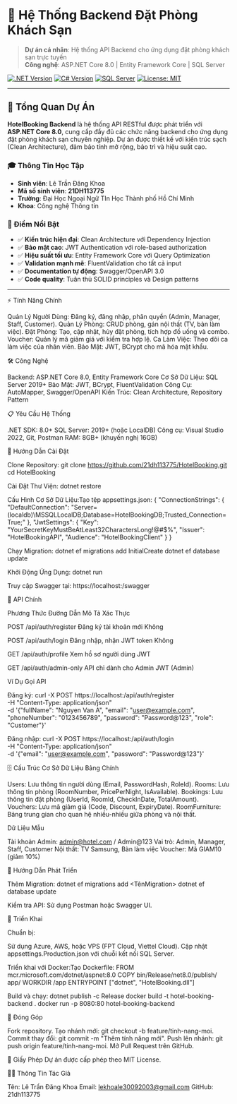 # 🏨 Hệ Thống Backend Đặt Phòng Khách Sạn

> **Dự án cá nhân**: Hệ thống API Backend cho ứng dụng đặt phòng khách sạn trực tuyến  
> **Công nghệ**: ASP.NET Core 8.0 | Entity Framework Core | SQL Server

[![.NET Version](https://img.shields.io/badge/.NET-8.0-512BD4?logo=dotnet)](https://dotnet.microsoft.com/)
[![C# Version](https://img.shields.io/badge/C%23-12.0-239120?logo=c-sharp)](https://docs.microsoft.com/en-us/dotnet/csharp/)
[![SQL Server](https://img.shields.io/badge/SQL%20Server-2019+-CC2927?logo=microsoft-sql-server)](https://www.microsoft.com/en-us/sql-server)
[![License: MIT](https://img.shields.io/badge/License-MIT-yellow.svg)](https://opensource.org/licenses/MIT)

---

## 🎯 Tổng Quan Dự Án

**HotelBooking Backend** là hệ thống API RESTful được phát triển với **ASP.NET Core 8.0**, cung cấp đầy đủ các chức năng backend cho ứng dụng đặt phòng khách sạn chuyên nghiệp. Dự án được thiết kế với kiến trúc sạch (Clean Architecture), đảm bảo tính mở rộng, bảo trì và hiệu suất cao.

### 🎓 Thông Tin Học Tập
- **Sinh viên**: Lê Trần Đăng Khoa
- **Mã số sinh viên**: **21DH113775**
- **Trường**: Đại Học Ngoại Ngữ TIn Học Thành phố Hồ Chí Minh
- **Khoa**: Công nghệ Thông tin

### 🌟 Điểm Nổi Bật
- ✅ **Kiến trúc hiện đại**: Clean Architecture với Dependency Injection
- ✅ **Bảo mật cao**: JWT Authentication với role-based authorization
- ✅ **Hiệu suất tối ưu**: Entity Framework Core với Query Optimization
- ✅ **Validation mạnh mẽ**: FluentValidation cho tất cả input
- ✅ **Documentation tự động**: Swagger/OpenAPI 3.0
- ✅ **Code quality**: Tuân thủ SOLID principles và Design patterns

---

⚡ Tính Năng Chính

Quản Lý Người Dùng: Đăng ký, đăng nhập, phân quyền (Admin, Manager, Staff, Customer).
Quản Lý Phòng: CRUD phòng, gán nội thất (TV, bàn làm việc).
Đặt Phòng: Tạo, cập nhật, hủy đặt phòng, tích hợp đồ uống và combo.
Voucher: Quản lý mã giảm giá với kiểm tra hợp lệ.
Ca Làm Việc: Theo dõi ca làm việc của nhân viên.
Bảo Mật: JWT, BCrypt cho mã hóa mật khẩu.


🛠️ Công Nghệ

Backend: ASP.NET Core 8.0, Entity Framework Core
Cơ Sở Dữ Liệu: SQL Server 2019+
Bảo Mật: JWT, BCrypt, FluentValidation
Công Cụ: AutoMapper, Swagger/OpenAPI
Kiến Trúc: Clean Architecture, Repository Pattern


📋 Yêu Cầu Hệ Thống

.NET SDK: 8.0+
SQL Server: 2019+ (hoặc LocalDB)
Công cụ: Visual Studio 2022, Git, Postman
RAM: 8GB+ (khuyến nghị 16GB)


🚀 Hướng Dẫn Cài Đặt

Clone Repository:
git clone https://github.com/21dh113775/HotelBooking.git
cd HotelBooking


Cài Đặt Thư Viện:
dotnet restore


Cấu Hình Cơ Sở Dữ Liệu:Tạo tệp appsettings.json:
{
  "ConnectionStrings": {
    "DefaultConnection": "Server=(localdb)\\MSSQLLocalDB;Database=HotelBookingDB;Trusted_Connection=True;"
  },
  "JwtSettings": {
    "Key": "YourSecretKeyMustBeAtLeast32CharactersLong!@#$%",
    "Issuer": "HotelBookingAPI",
    "Audience": "HotelBookingClient"
  }
}


Chạy Migration:
dotnet ef migrations add InitialCreate
dotnet ef database update


Khởi Động Ứng Dụng:
dotnet run

Truy cập Swagger tại: https://localhost:<port>/swagger



📖 API Chính



Phương Thức
Đường Dẫn
Mô Tả
Xác Thực



POST
/api/auth/register
Đăng ký tài khoản mới
Không


POST
/api/auth/login
Đăng nhập, nhận JWT token
Không


GET
/api/auth/profile
Xem hồ sơ người dùng
JWT


GET
/api/auth/admin-only
API chỉ dành cho Admin
JWT (Admin)


Ví Dụ Gọi API

Đăng ký:
curl -X POST https://localhost:<port>/api/auth/register \
-H "Content-Type: application/json" \
-d '{"fullName": "Nguyen Van A", "email": "user@example.com", "phoneNumber": "0123456789", "password": "Password@123", "role": "Customer"}'


Đăng nhập:
curl -X POST https://localhost:<port>/api/auth/login \
-H "Content-Type: application/json" \
-d '{"email": "user@example.com", "password": "Password@123"}'




🗄️ Cấu Trúc Cơ Sở Dữ Liệu
Bảng Chính

Users: Lưu thông tin người dùng (Email, PasswordHash, RoleId).
Rooms: Lưu thông tin phòng (RoomNumber, PricePerNight, IsAvailable).
Bookings: Lưu thông tin đặt phòng (UserId, RoomId, CheckInDate, TotalAmount).
Vouchers: Lưu mã giảm giá (Code, Discount, ExpiryDate).
RoomFurniture: Bảng trung gian cho quan hệ nhiều-nhiều giữa phòng và nội thất.

Dữ Liệu Mẫu

Tài khoản Admin: admin@hotel.com / Admin@123
Vai trò: Admin, Manager, Staff, Customer
Nội thất: TV Samsung, Bàn làm việc
Voucher: Mã GIAM10 (giảm 10%)


🔧 Hướng Dẫn Phát Triển

Thêm Migration:
dotnet ef migrations add <TênMigration>
dotnet ef database update


Kiểm tra API: Sử dụng Postman hoặc Swagger UI.



🚀 Triển Khai

Chuẩn bị:

Sử dụng Azure, AWS, hoặc VPS (FPT Cloud, Viettel Cloud).
Cập nhật appsettings.Production.json với chuỗi kết nối SQL Server.


Triển khai với Docker:Tạo Dockerfile:
FROM mcr.microsoft.com/dotnet/aspnet:8.0
COPY bin/Release/net8.0/publish/ app/
WORKDIR /app
ENTRYPOINT ["dotnet", "HotelBooking.dll"]

Build và chạy:
dotnet publish -c Release
docker build -t hotel-booking-backend .
docker run -p 8080:80 hotel-booking-backend




🤝 Đóng Góp

Fork repository.
Tạo nhánh mới: git checkout -b feature/tinh-nang-moi.
Commit thay đổi: git commit -m "Thêm tính năng mới".
Push lên nhánh: git push origin feature/tinh-nang-moi.
Mở Pull Request trên GitHub.


📜 Giấy Phép
Dự án được cấp phép theo MIT License.

👨‍🎓 Thông Tin Tác Giả

Tên: Lê Trần Đăng Khoa
Email: lekhoale30092003@gmail.com
GitHub: 21dh113775
